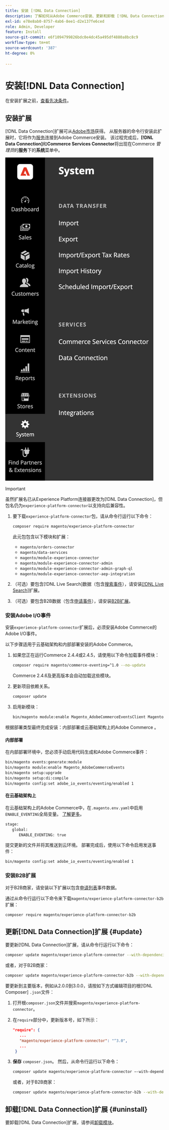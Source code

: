 ```yaml
---
title: 安装 [!DNL Data Connection]
description: 了解如何从Adobe Commerce安装、更新和卸载 [!DNL Data Connection] 扩展。
exl-id: e78e8ab0-8757-4ab6-8ee1-d2e137fe6ced
role: Admin, Developer
feature: Install
source-git-commit: e6f1094799826bdc0e4dc45a495df4880a8bc8c9
workflow-type: tm+mt
source-wordcount: '387'
ht-degree: 0%

---
```


# 安装[!DNL Data Connection]

在安装扩展之前，[查看先决条件](overview.md#prereqs)。

## 安装扩展

[!DNL Data Connection]扩展可从[Adobe市场](https://commercemarketplace.adobe.com/magento-experience-platform-connector.html)获得。 从服务器的命令行安装此扩展时，它将作为[服务](../landing/saas.md)连接到Adobe Commerce安装。 该过程完成后，**[!DNL Data Connection]**&#x200B;和&#x200B;**Commerce Services Connector**&#x200B;将出现在Commerce _管理员_&#x200B;的&#x200B;**服务**&#x200B;下的&#x200B;**系统**&#x200B;菜单中。

![[!DNL Data Connection]扩展管理员视图](assets/epc-adminui.png)

>[!IMPORTANT]
>
>虽然扩展名已从Experience Platform连接器更改为[!DNL Data Connection]，但包名仍为`experience-platform-connector`以支持向后兼容性。

1. 要下载`experience-platform-connector`包，请从命令行运行以下命令：

   ```bash
   composer require magento/experience-platform-connector
   ```

   此元包包含以下模块和扩展：

   - `magento/orders-connector`
   - `magento/data-services`
   - `magento/module-experience-connector`
   - `magento/module-experience-connector-admin`
   - `magento/module-experience-connector-admin-graph-ql`
   - `magento/module-experience-connector-aep-integration`

1. （可选）要包含[!DNL Live Search]数据（包含[搜索事件](events.md#search-events)），请安装[[!DNL Live Search]](../live-search/install.md)扩展。

1. （可选）要包含B2B数据（包含[申请事件](events.md#b2b-events)），请安装[B2B扩展](#install-the-b2b-extension)。

### 安装Adobe I/O事件

安装`experience-platform-connector`扩展后，必须安装Adobe Commerce的Adobe I/O事件。

以下步骤适用于云基础架构和内部部署安装的Adobe Commerce。

1. 如果您正在运行Commerce 2.4.4或2.4.5，请使用以下命令加载事件模块：

   ```bash
   composer require magento/commerce-eventing=^1.0 --no-update
   ```

   Commerce 2.4.6及更高版本会自动加载这些模块。

1. 更新项目依赖关系。

   ```bash
   composer update
   ```

1. 启用新模块：

   ```bash
   bin/magento module:enable Magento_AdobeCommerceEventsClient Magento_AdobeCommerceEventsGenerator Magento_AdobeIoEventsClient Magento_AdobeCommerceOutOfProcessExtensibility
   ```

根据部署类型最终完成安装：内部部署或云基础架构上的Adobe Commerce 。

#### 内部部署

在内部部署环境中，您必须手动启用代码生成和Adobe Commerce事件：

```bash
bin/magento events:generate:module
bin/magento module:enable Magento_AdobeCommerceEvents
bin/magento setup:upgrade
bin/magento setup:di:compile
bin/magento config:set adobe_io_events/eventing/enabled 1
```

#### 在云基础架构上

在云基础架构上的Adobe Commerce中，在`.magento.env.yaml`中启用`ENABLE_EVENTING`全局变量。 [了解更多](https://experienceleague.adobe.com/docs/commerce-cloud-service/user-guide/configure/env/stage/variables-global.html#enable_eventing)。

```bash
stage:
   global:
      ENABLE_EVENTING: true
```

提交更新的文件并将其推送到云环境。 部署完成后，使用以下命令启用发送事件：

```bash
bin/magento config:set adobe_io_events/eventing/enabled 1
```

### 安装B2B扩展

对于B2B商家，请安装以下扩展以包含[申请列表](events.md#b2b-events)事件数据。

通过从命令行运行以下命令来下载`magento/experience-platform-connector-b2b`扩展：

```bash
composer require magento/experience-platform-connector-b2b
```

## 更新[!DNL Data Connection]扩展 {#update}

要更新[!DNL Data Connection]扩展，请从命令行运行以下命令：

```bash
composer update magento/experience-platform-connector --with-dependencies
```

或者，对于B2B商家：

```bash
composer update magento/experience-platform-connector-b2b --with-dependencies
```

要更新到主要版本，例如从2.0.0到3.0.0，请按如下方式编辑项目的根[!DNL Composer] `.json`文件：

1. 打开根`composer.json`文件并搜索`magento/experience-platform-connector`。

1. 在`require`部分中，更新版本号，如下所示：

   ```json
   "require": {
      ...
      "magento/experience-platform-connector": "^3.0",
      ...
    }
   ```

1. **保存** `composer.json`。 然后，从命令行运行以下命令：

   ```bash
   composer update magento/experience-platform-connector –-with-dependencies
   ```

   或者，对于B2B商家：

   ```bash
   composer update magento/experience-platform-connector-b2b --with-dependencies
   ```

## 卸载[!DNL Data Connection]扩展 {#uninstall}

要卸载[!DNL Data Connection]扩展，请参阅[卸载模块](https://experienceleague.adobe.com/docs/commerce-operations/installation-guide/tutorials/uninstall-modules.html)。
